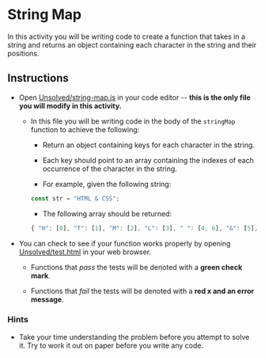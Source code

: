 # String Map

In this activity you will be writing code to create a function that takes in a string and returns an object containing each character in the string and their positions.

## Instructions

* Open [Unsolved/string-map.js](Unsolved/string-map.js) in your code editor -- **this is the only file you will modify in this activity.**

  * In this file you will be writing code in the body of the `stringMap` function to achieve the following:

    * Return an object containing keys for each character in the string.

    * Each key should point to an array containing the indexes of each occurrence of the character in the string.

    * For example, given the following string:

    ```js
    const str = "HTML & CSS";
    ```

    * The following array should be returned:

    ```js
    { "H": [0], "T": [1], "M": [2], "L": [3], " ": [4, 6], "&": [5], "C": [7], "S": [8, 9] }
    ```

* You can check to see if your function works properly by opening [Unsolved/test.html](Unsolved/test.html) in your web browser.

  * Functions that _pass_ the tests will be denoted with a **green check mark**.

  * Functions that _fail_ the tests will be denoted with a **red x and an error message**.

### Hints

* Take your time understanding the problem before you attempt to solve it. Try to work it out on paper before you write any code.
